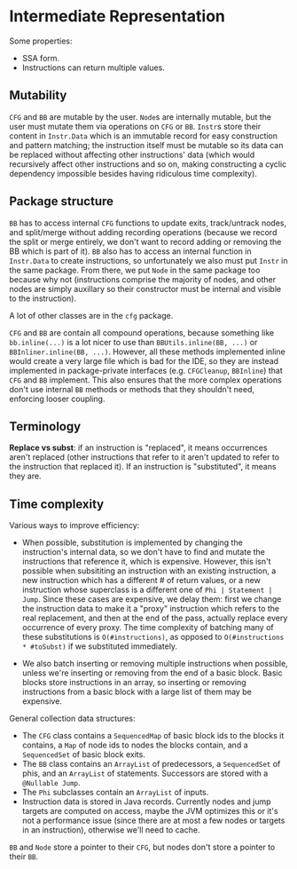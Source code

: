 # Intermediate Representation

Some properties:

- SSA form.
- Instructions can return multiple values.

## Mutability

`CFG` and `BB` are mutable by the user. `Node`s are internally mutable, but the user must mutate them via operations on `CFG` or `BB`. `Instr`s store their content in `Instr.Data` which is an immutable record for easy construction and pattern matching; the instruction itself must be mutable so its data can be replaced without affecting other instructions' data (which would recursively affect other instructions and so on, making constructing a cyclic dependency impossible besides having ridiculous time complexity).

## Package structure

`BB` has to access internal `CFG` functions to update exits, track/untrack nodes, and split/merge without adding recording operations (because we record the split or merge entirely, we don't want to record adding or removing the BB which is part of it). `BB` also has to access an internal function in `Instr.Data` to create instructions, so unfortunately we also must put `Instr` in the same package. From there, we put `Node` in the same package too because why not (instructions comprise the majority of nodes, and other nodes are simply auxillary so their constructor must be internal and visible to the instruction).

A lot of other classes are in the `cfg` package.

`CFG` and `BB` are contain all compound operations, because something like `bb.inline(...)` is a lot nicer to use than `BBUtils.inline(BB, ...)` or `BBInliner.inline(BB, ...)`. However, all these methods implemented inline would create a very large file which is bad for the IDE, so they are instead implemented in package-private interfaces (e.g. `CFGCleanup`, `BBInline`) that `CFG` and `BB` implement. This also ensures that the more complex operations don't use internal `BB` methods or methods that they shouldn't need, enforcing looser coupling.

## Terminology

**Replace vs subst**: if an instruction is "replaced", it means occurrences aren't replaced (other instructions that refer to it aren't updated to refer to the instruction that replaced it). If an instruction is "substituted", it means they are.

## Time complexity

Various ways to improve efficiency:

- When possible, substitution is implemented by changing the instruction's internal data, so we don't have to find and mutate the instructions that reference it, which is expensive. However, this isn't possible when subsititing an instruction with an existing instruction, a new instruction which has a different # of return values, or a new instruction whose superclass is a different one of `Phi | Statement | Jump`. Since these cases are expensive, we delay them: first we change the instruction data to make it a "proxy" instruction which refers to the real replacement, and then at the end of the pass, actually replace every occurrence of every proxy. The time complexity of batching many of these substitutions is `O(#instructions)`, as opposed to `O(#instructions * #toSubst)` if we substituted immediately.

- We also batch inserting or removing multiple instructions when possible, unless we're inserting or removing from the end of a basic block. Basic blocks store instructions in an array, so inserting or removing instructions from a basic block with a large list of them may be expensive.

General collection data structures:

- The `CFG` class contains a `SequencedMap` of basic block ids to the blocks it contains, a `Map` of node ids to nodes the blocks contain, and a `SequencedSet` of basic block exits.
- The `BB` class contains an `ArrayList` of predecessors, a `SequencedSet` of phis, and an `ArrayList` of statements. Successors are stored with a `@Nullable Jump`.
- The `Phi` subclasses contain an `ArrayList` of inputs.
- Instruction data is stored in Java records. Currently nodes and jump targets are computed on access, maybe the JVM optimizes this or it's not a performance issue (since there are at most a few nodes or targets in an instruction), otherwise we'll need to cache.

`BB` and `Node` store a pointer to their `CFG`, but nodes don't store a pointer to their `BB`.
